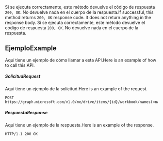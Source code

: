 <span data-ttu-id="a56fd-p102">Si se ejecuta correctamente, este método devuelve el código de respuesta `200, OK`. No devuelve nada en el cuerpo de la respuesta.</span><span class="sxs-lookup"><span data-stu-id="a56fd-p102">If successful, this method returns `200, OK` response code. It does not return anything in the response body.</span></span>
Si se ejecuta correctamente, este método devuelve el código de respuesta `200, OK`. No devuelve nada en el cuerpo de la respuesta.

## <span data-ttu-id="a56fd-117">Ejemplo</span><span class="sxs-lookup"><span data-stu-id="a56fd-117">Example</span></span>
<a id="example" class="xliff"></a>
<span data-ttu-id="a56fd-118">Aquí tiene un ejemplo de cómo llamar a esta API.</span><span class="sxs-lookup"><span data-stu-id="a56fd-118">Here is an example of how to call this API.</span></span>
##### <span data-ttu-id="a56fd-119">Solicitud</span><span class="sxs-lookup"><span data-stu-id="a56fd-119">Request</span></span>
<a id="request" class="xliff"></a>
<span data-ttu-id="a56fd-120">Aquí tiene un ejemplo de la solicitud.</span><span class="sxs-lookup"><span data-stu-id="a56fd-120">Here is an example of the request.</span></span>
<!-- {
  "blockType": "request",
  "name": "rangeformat_autofitcolumns"
}-->
```http
POST https://graph.microsoft.com/v1.0/me/drive/items/{id}/workbook/names(<name>)/range/format/autofitColumns
```

##### <span data-ttu-id="a56fd-121">Respuesta</span><span class="sxs-lookup"><span data-stu-id="a56fd-121">Response</span></span>
<a id="response" class="xliff"></a>
<span data-ttu-id="a56fd-122">Aquí tiene un ejemplo de la respuesta.</span><span class="sxs-lookup"><span data-stu-id="a56fd-122">Here is an example of the response.</span></span> 
<!-- {
  "blockType": "response",
  "truncated": true,
  "@odata.type": "microsoft.graph.none"
} -->
```http
HTTP/1.1 200 OK
```

<!-- uuid: 8fcb5dbc-d5aa-4681-8e31-b001d5168d79
2015-10-25 14:57:30 UTC -->
<!-- {
  "type": "#page.annotation",
  "description": "RangeFormat: autofitColumns",
  "keywords": "",
  "section": "documentation",
  "tocPath": ""
}-->